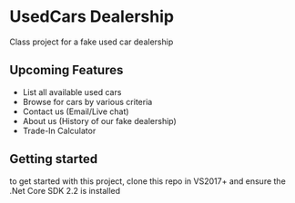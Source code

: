 # UsedCars Dealership
Class project for a fake used car dealership
 ## Upcoming Features
 - List all available used cars
 - Browse for cars by various criteria
 - Contact us (Email/Live chat)
 - About us (History of our fake dealership)
 - Trade-In Calculator
 
 ## Getting started
 to get started with this project, clone this repo in VS2017+
 and ensure the .Net Core SDK 2.2 is installed
